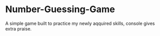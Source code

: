 # Number-Guessing-Game
A simple game built to practice my newly aqquired skills,
console gives extra praise.
